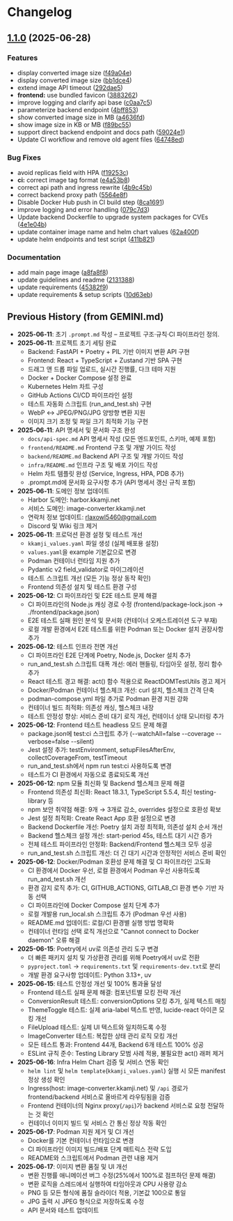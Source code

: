 # Changelog

## [1.1.0](https://github.com/KKamJi98/image-converter/compare/v1.0.0...v1.1.0) (2025-06-28)


### Features

* display converted image size ([f49a04e](https://github.com/KKamJi98/image-converter/commit/f49a04ed96fbec13392e454f5ae9c275319c0871))
* display converted image size ([bb1dce4](https://github.com/KKamJi98/image-converter/commit/bb1dce43ec49684d9cd47288f4f21581e0a1d3ac))
* extend image API timeout ([292dae5](https://github.com/KKamJi98/image-converter/commit/292dae584b0f1efa413079ee1020f809adaf6e1c))
* **frontend:** use bundled favicon ([3883262](https://github.com/KKamJi98/image-converter/commit/388326287d1e45a16cc17665db1ab81a3d6c5bfd))
* improve logging and clarify api base ([c0aa7c5](https://github.com/KKamJi98/image-converter/commit/c0aa7c55cd6d9d3bf9e364d01c2c0cbbd0cf658e))
* parameterize backend endpoint ([4bff853](https://github.com/KKamJi98/image-converter/commit/4bff853fe0209a0564dd794eefc8851fe91f520c))
* show converted image size in MB ([a4636fd](https://github.com/KKamJi98/image-converter/commit/a4636fd238e68bc898b7a3056e3647331b7031c4))
* show image size in KB or MB ([f89bc55](https://github.com/KKamJi98/image-converter/commit/f89bc5521ea36d7ffaafd8f391a59c1616a13332))
* support direct backend endpoint and docs path ([59024e1](https://github.com/KKamJi98/image-converter/commit/59024e1d6991d3d2344e606946d446d986c632a9))
* Update CI workflow and remove old agent files ([64748ed](https://github.com/KKamJi98/image-converter/commit/64748ed494b5e1b00a55faf9362195a670eb657b))


### Bug Fixes

* avoid replicas field with HPA ([f19253c](https://github.com/KKamJi98/image-converter/commit/f19253c37650122793702ae6d4c270c19d0ed2a7))
* **ci:** correct image tag format ([e4a53b8](https://github.com/KKamJi98/image-converter/commit/e4a53b8f96d9f99d49e7395c62177a7fe9c9c1af))
* correct api path and ingress rewrite ([4b9c45b](https://github.com/KKamJi98/image-converter/commit/4b9c45b22e70cadb916db6ae081342015a8b8b35))
* correct backend proxy path ([5564e8f](https://github.com/KKamJi98/image-converter/commit/5564e8fcdd3739cc608c7a7ba2d7a63e796db4aa))
* Disable Docker Hub push in CI build step ([8ca1691](https://github.com/KKamJi98/image-converter/commit/8ca169196c51e7927573f80f09f415b0b71579e5))
* improve logging and error handling ([079c7d3](https://github.com/KKamJi98/image-converter/commit/079c7d34b453a1b7278aec9ecc515618738a6d1d))
* Update backend Dockerfile to upgrade system packages for CVEs ([4e1e04b](https://github.com/KKamJi98/image-converter/commit/4e1e04ba0b7b429c1f254752d211921951c4fea6))
* update container image name and helm chart values ([62a400f](https://github.com/KKamJi98/image-converter/commit/62a400f721d7462a621b81d31f5fe288416de3a2))
* update helm endpoints and test script ([411b821](https://github.com/KKamJi98/image-converter/commit/411b8210157478350e4b13c13992bfca1519f3d5))


### Documentation

* add main page image ([a8fa8f8](https://github.com/KKamJi98/image-converter/commit/a8fa8f8dbd1b15343b58c2c1799995bb416a403c))
* update guidelines and readme ([2131388](https://github.com/KKamJi98/image-converter/commit/2131388a83317dcfcca396779ac912b881c66fac))
* update requirements ([45382f9](https://github.KKamJi98/image-converter/commit/45382f979066aed405d5fb22ffe4f7c45ae8ddfe))
* update requirements & setup scripts ([10d63eb](https://github.com/KKamJi98/image-converter/commit/10d63ebafa496e542d64a4b997eb5d1fb65d1bec))

## Previous History (from GEMINI.md)

- **2025‑06‑11**: 초기 `.prompt.md` 작성 – 프로젝트 구조·규칙·CI 파이프라인 정의.
- **2025‑06‑11**: 프로젝트 초기 세팅 완료
  - Backend: FastAPI + Poetry + PIL 기반 이미지 변환 API 구현
  - Frontend: React + TypeScript + Zustand 기반 SPA 구현
  - 드래그 앤 드롭 파일 업로드, 실시간 진행률, 다크 테마 지원
  - Docker + Docker Compose 설정 완료
  - Kubernetes Helm 차트 구성
  - GitHub Actions CI/CD 파이프라인 설정
  - 테스트 자동화 스크립트 (run_and_test.sh) 구현
  - WebP ↔ JPEG/PNG/JPG 양방향 변환 지원
  - 이미지 크기 조정 및 파일 크기 최적화 기능 구현
- **2025‑06‑11**: API 명세서 및 문서화 구조 완성
  - `docs/api-spec.md` API 명세서 작성 (모든 엔드포인트, 스키마, 예제 포함)
  - `frontend/README.md` Frontend 구조 및 개발 가이드 작성
  - `backend/README.md` Backend API 구조 및 개발 가이드 작성
  - `infra/README.md` 인프라 구조 및 배포 가이드 작성
  - Helm 차트 템플릿 완성 (Service, Ingress, HPA, PDB 추가)
  - .prompt.md에 문서화 요구사항 추가 (API 명세서 갱신 규칙 포함)
- **2025‑06‑11**: 도메인 정보 업데이트
  - Harbor 도메인: harbor.kkamji.net
  - 서비스 도메인: image-converter.kkamji.net
  - 연락처 정보 업데이트: rlaxowl5460@gmail.com
  - Discord 및 Wiki 링크 제거
- **2025‑06‑11**: 프로덕션 환경 설정 및 테스트 개선
  - `kkamji_values.yaml` 파일 생성 (실제 배포용 설정)
  - `values.yaml`을 example 기본값으로 변경
  - Podman 컨테이너 런타임 지원 추가
  - Pydantic v2 field_validator로 마이그레이션
  - 테스트 스크립트 개선 (모든 기능 정상 동작 확인)
  - Frontend 의존성 설치 및 테스트 환경 구성
- **2025-06-12**: CI 파이프라인 및 E2E 테스트 문제 해결
  - CI 파이프라인의 Node.js 캐싱 경로 수정 (frontend/package-lock.json → ./frontend/package.json)
  - E2E 테스트 실패 원인 분석 및 문서화 (컨테이너 오케스트레이션 도구 부재)
  - 로컬 개발 환경에서 E2E 테스트를 위한 Podman 또는 Docker 설치 권장사항 추가
- **2025-06-12**: 테스트 인프라 전면 개선
  - CI 파이프라인 E2E 단계에 Poetry, Node.js, Docker 설치 추가
  - run_and_test.sh 스크립트 대폭 개선: 에러 핸들링, 타임아웃 설정, 정리 함수 추가
  - React 테스트 경고 해결: act() 함수 적용으로 ReactDOMTestUtils 경고 제거
  - Docker/Podman 컨테이너 헬스체크 개선: curl 설치, 헬스체크 간격 단축
  - podman-compose.yml 파일 추가로 Podman 환경 지원 강화
  - 컨테이너 빌드 최적화: 의존성 캐싱, 헬스체크 내장
  - 테스트 안정성 향상: 서비스 준비 대기 로직 개선, 컨테이너 상태 모니터링 추가
- **2025-06-12**: Frontend 테스트 headless 모드 문제 해결
  - package.json에 test:ci 스크립트 추가 (--watchAll=false --coverage --verbose=false --silent)
  - Jest 설정 추가: testEnvironment, setupFilesAfterEnv, collectCoverageFrom, testTimeout
  - run_and_test.sh에서 npm run test:ci 사용하도록 변경
  - 테스트가 CI 환경에서 자동으로 종료되도록 개선
- **2025-06-12**: npm 모듈 최신화 및 Backend 헬스체크 문제 해결
  - Frontend 의존성 최신화: React 18.3.1, TypeScript 5.5.4, 최신 testing-library 등
  - npm 보안 취약점 해결: 9개 → 3개로 감소, overrides 설정으로 호환성 확보
  - Jest 설정 최적화: Create React App 호환 설정으로 변경
  - Backend Dockerfile 개선: Poetry 설치 과정 최적화, 의존성 설치 순서 개선
  - Backend 헬스체크 설정 개선: start-period 45s, 테스트 대기 시간 증가
  - 전체 테스트 파이프라인 안정화: Backend/Frontend 헬스체크 모두 성공
  - run_and_test.sh 스크립트 개선: 더 긴 대기 시간과 안정적인 서비스 준비 확인
- **2025-06-12**: Docker/Podman 호환성 문제 해결 및 CI 파이프라인 고도화
  - CI 환경에서 Docker 우선, 로컬 환경에서 Podman 우선 사용하도록 run_and_test.sh 개선
  - 환경 감지 로직 추가: CI, GITHUB_ACTIONS, GITLAB_CI 환경 변수 기반 자동 선택
  - CI 파이프라인에 Docker Compose 설치 단계 추가
  - 로컬 개발용 run_local.sh 스크립트 추가 (Podman 우선 사용)
  - README.md 업데이트: 로컬/CI 환경별 실행 방법 명확화
  - 컨테이너 런타임 선택 로직 개선으로 "Cannot connect to Docker daemon" 오류 해결
- **2025-06-15**: Poetry에서 uv로 의존성 관리 도구 변경
  - 더 빠른 패키지 설치 및 가상환경 관리를 위해 Poetry에서 uv로 전환
  - `pyproject.toml` → `requirements.txt` 및 `requirements-dev.txt`로 분리
  - 개발 환경 요구사항 업데이트: Python 3.13+, uv
- **2025-06-15**: 테스트 안정성 개선 및 100% 통과율 달성
  - Frontend 테스트 실패 문제 해결: 컴포넌트별 모킹 전략 개선
  - ConversionResult 테스트: conversionOptions 모킹 추가, 실제 텍스트 매칭
  - ThemeToggle 테스트: 실제 aria-label 텍스트 반영, lucide-react 아이콘 모킹 개선
  - FileUpload 테스트: 실제 UI 텍스트와 일치하도록 수정
  - ImageConverter 테스트: 복잡한 상태 관리 로직 모킹 개선
  - 모든 테스트 통과: Frontend 44개, Backend 6개 테스트 100% 성공
  - ESLint 규칙 준수: Testing Library 모범 사례 적용, 불필요한 act() 래퍼 제거
- **2025-06-16**: Infra Helm Chart 검증 및 서비스 연동 확인
  - `helm lint` 및 `helm template`(`kkamji_values.yaml`) 실행 시 모든 manifest 정상 생성 확인
  - Ingress(host: image-converter.kkamji.net) 및 `/api` 경로가 frontend/backend 서비스로 올바르게 라우팅됨을 검증
  - Frontend 컨테이너의 Nginx proxy(`/api`)가 backend 서비스로 요청 전달하는 것 확인
  - 컨테이너 이미지 빌드 및 서비스 간 통신 정상 작동 확인
- **2025-06-17**: Podman 지원 제거 및 CI 개선
  - Docker를 기본 컨테이너 런타임으로 변경
  - CI 파이프라인 이미지 빌드/배포 단계 매트릭스 전략 도입
  - README와 스크립트에서 Podman 관련 내용 제거
- **2025-06-17**: 이미지 변환 품질 및 UI 개선
  - 변환 진행률 애니메이션 버그 수정(25%에서 100%로 점프하던 문제 해결)
  - 변환 로직을 스레드에서 실행하여 타임아웃과 CPU 사용량 감소
  - PNG 등 모든 형식에 품질 슬라이더 적용, 기본값 100으로 통일
  - JPG 출력 시 JPEG 형식으로 저장하도록 수정
  - API 문서와 테스트 업데이트